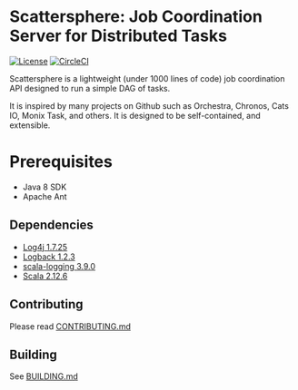 # Scattersphere: Job Coordination Server for Distributed Tasks

[![License](https://img.shields.io/badge/License-Apache%202.0-blue.svg)](https://opensource.org/licenses/Apache-2.0)
[![CircleCI](https://circleci.com/gh/KenSuenobu/scattersphere.svg?style=svg)](https://circleci.com/gh/KenSuenobu/scattersphere)

Scattersphere is a lightweight (under 1000 lines of code) job coordination API 
designed to run a simple DAG of tasks.

It is inspired by many projects on Github such as Orchestra, Chronos, Cats IO, 
Monix Task, and others.  It is designed to be self-contained, and extensible.

# Prerequisites

- Java 8 SDK
- Apache Ant

## Dependencies

- [Log4j 1.7.25](https://www.slf4j.org/download.html)
- [Logback 1.2.3](https://logback.qos.ch/download.html)
- [scala-logging 3.9.0](https://github.com/lightbend/scala-logging)
- [Scala 2.12.6](https://www.scala-lang.org)

## Contributing

Please read [CONTRIBUTING.md](/CONTRIBUTING.md)

## Building

See [BUILDING.md](/BUILDING.md)
